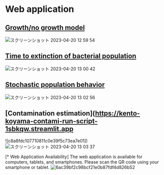 # Web application

## [Growth/no growth model](https://kento-koyama-growth-no-growth-script-w2r8s1.streamlit.app/)
![スクリーンショット 2023-04-20 12 59 54](https://user-images.githubusercontent.com/76421729/233255327-80129fc6-ef97-4aac-b163-710d2c4132cb.png)



## [Time to extinction of bacterial population](https://kento-koyama-time-to-extinction-app-ccbpup.streamlit.app)
![スクリーンショット 2023-04-20 13 00 42](https://user-images.githubusercontent.com/76421729/233255490-7513950f-3725-4f73-a081-5740f79e8952.png)


## [Stochastic population behavior](https://kento-koyama-random-bacteria-ina-stochastic-inactivation-d577b6.streamlitapp.com)
![スクリーンショット 2023-04-20 13 02 56](https://user-images.githubusercontent.com/76421729/233255552-dc8a48be-af69-4b8a-9663-ce9677600ff2.png)

## [Contamination estimation](https://kento-koyama-contami-run-script-1sbkqw.streamlit.app
![c8a8fdc107710811c0e39f5c73ea7e01])
![スクリーンショット 2023-04-20 13 03 37](https://user-images.githubusercontent.com/76421729/233256053-f5a5a1fb-71e6-488b-bf7e-78d620164214.png)


[* Web Application Availability]
The web application is available for computers, tablets, and smartphones.
 Please scan the QR code using your smartphone or tablet.
![6ac39bf2c98bcf21e0b87fdf4d826b52](https://user-images.githubusercontent.com/76421729/233256105-42b76de9-1c95-44b1-a5f9-c16fc295afca.png)



